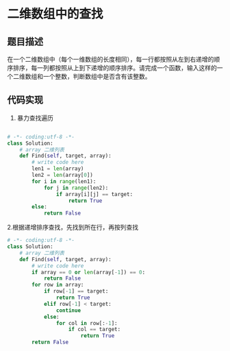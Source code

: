 # 二维数组中的查找


## 题目描述

在一个二维数组中（每个一维数组的长度相同），每一行都按照从左到右递增的顺序排序，每一列都按照从上到下递增的顺序排序。请完成一个函数，输入这样的一个二维数组和一个整数，判断数组中是否含有该整数。


## 代码实现

1. 暴力查找遍历
```python

# -*- coding:utf-8 -*-
class Solution:
    # array 二维列表
    def Find(self, target, array):
        # write code here
        len1 = len(array)
        len2 = len(array[0])
        for i in range(len1):
            for j in range(len2):
                if array[i][j] == target:
                    return True
        else:
            return False
```


2.根据递增排序查找，先找到所在行，再按列查找
```python
# -*- coding:utf-8 -*-
class Solution:
    # array 二维列表
    def Find(self, target, array):
        # write code here
        if array == 0 or len(array[-1]) == 0:
            return False
        for row in array:
            if row[-1] == target:
                return True
            elif row[-1] < target:
                continue
            else:
                for col in row[:-1]:
                    if col == target:
                        return True
        return False
```

